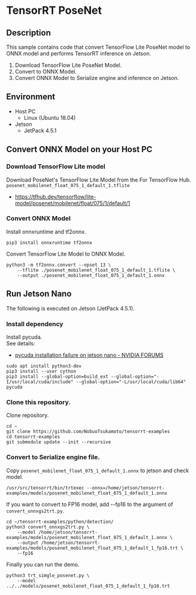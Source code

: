 # TensorRT PoseNet

## Description
This sample contains code that convert TensorFlow Lite PoseNet model to ONNX model and performs TensorRT inference on Jetson.
1. Download TensorFlow Lite PoseNet Model.
2. Convert to ONNX Model.
3. Convert ONNX Model to Serialize engine and inference on Jetson.

## Environment
- Host PC
  - Linux (Ubuntu 18.04)
- Jetson
  - JetPack 4.5.1

## Convert ONNX Model on your Host PC

### Download TensorFlow Lite model
Download PoseNet's TensorFlow Lite Model from the For TensorFlow Hub.  
`posenet_mobilenet_float_075_1_default_1.tflite`
- https://tfhub.dev/tensorflow/lite-model/posenet/mobilenet/float/075/1/default/1


### Convert ONNX Model

Install onnxruntime and tf2onnx.
```
pip3 install onnxruntime tf2onnx
```

Convert TensorFlow Lite Model to ONNX Model.  
```
python3 -m tf2onnx.convert --opset 13 \
    --tflite ./posenet_mobilenet_float_075_1_default_1.tflite \
    --output ./posenet_mobilenet_float_075_1_default_1.onnx
```

## Run Jetson Nano

The following is executed on Jetson (JetPack 4.5.1).

### Install dependency
Install pycuda.  
See details:
- [pycuda installation failure on jetson nano - NVIDIA FORUMS](https://forums.developer.nvidia.com/t/pycuda-installation-failure-on-jetson-nano/77152/22)
```
sudo apt install python3-dev
pip3 install --user cython
pip3 install --global-option=build_ext --global-option="-I/usr/local/cuda/include" --global-option="-L/usr/local/cuda/lib64" pycuda
```

### Clone this repository.
Clone repository.
```
cd ~
git clone https://github.com/NobuoTsukamoto/tensorrt-examples
cd tensorrt-examples
git submodule update --init --recursive
```

### Convert to Serialize engine file.
Copy `posenet_mobilenet_float_075_1_default_1.onnx` to jetson and check model.
```
/usr/src/tensorrt/bin/trtexec --onnx=/home/jetson/tensorrt-examples/models/posenet_mobilenet_float_075_1_default_1.onnx
```

If you want to convert to FP16 model, add --fp16 to the argument of `convert_onnxgs2trt.py`.
```
cd ~/tensorrt-examples/python/detection/
python3 convert_onnxgs2trt.py \
    --model /home/jetson/tensorrt-examples/models/posenet_mobilenet_float_075_1_default_1.onnx \
    --output /home/jetson/tensorrt-examples/models/posenet_mobilenet_float_075_1_default_1_fp16.trt \
    --fp16
```

Finally you can run the demo.
```
python3 trt_simgle_posenet.py \
    --model ../../models/posenet_mobilenet_float_075_1_default_1_fp16.trt
```
